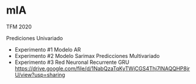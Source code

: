 # mIA
TFM 2020

Prediciones Univariado
  - Experimento #1 Modelo AR
  - Experimento #2 Modelo Sarimax
Predicciones Multivariado
  - Experimento #3 Red Neuronal Recurrente GRU
    https://drive.google.com/file/d/1NabQzaTqKyTWjCGS4Thj7lNAQQHP8jrU/view?usp=sharing 
 
